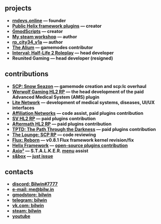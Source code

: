 ## projects
- **[rndevs.online](https://rndevs.online) — founder**
- **[Public Helix framework plugins](https://github.com/Bilwin/helix-plugins) — creator**
- **[GmodScripts](https://github.com/Bilwin/gmod-scripts) — creator**
- **[My steam workshop](https://steamcommunity.com/id/bilwin/myworkshopfiles/) — author**
- **[rp_city34_v1a](https://steamcommunity.com/sharedfiles/filedetails/?id=2549272112) — author**
- **[The Alium](https://steamcommunity.com/groups/thealium) — gamemodes contributor**
- **[Interval: Half-Life 2 Roleplay](https://discord.gg/m4MBYzvMTs) — head developer**
- **Reunited Gaming — head developer (resigned)**

## contributions
- **[SCP: Snow Seazon](https://discord.gg/qe6Brr6y7z) — gamemode creation and scp:lc overhaul**
- **[Werwolf Gaming HL2 RP](https://steamcommunity.com/groups/werwolfgaming) — the head development of the paid Advanced Medical System (AMS) plugin**
- **[Lite Network](http://www.lite-network.de/) — development of medical systems, diseases, UI/UX interfaces**
- **[Affiliation Networks](https://discord.gg/4MP87tVHWg) — code assist, paid plugins contribution**
- **[SV HL2 RP](https://vk.com/sv_servers) — paid plugins contribution**
- **[Aftermath HL2 RP](https://discord.gg/tzrNNa8GJW) — paid plugins contribution**
- **[TPTD: The Path Through the Darkness](https://discord.gg/WAQzTGZamT) — paid plugins contribution**
- **[The Lounge: SCP RP](https://discord.gg/KtJ4Z47) — code reviewing**
- **[Flux: Reborn](https://github.com/renewed-networks/flux-reborn) — v0.8.1 Flux framework kernel revision/fix**
- **[Helix Framework](https://gethelix.co/) — [open-source plugins contribution](https://github.com/Bilwin/helix-plugins)**
- **[Axio²](https://discord.gg/fgaFeThR63) — S.T.A.L.K.E.R. [menu](https://media.discordapp.net/attachments/909664523940663336/909682408067055686/unknown.png?width=1192&height=670) assist**
- **[s&box](https://sbox.facepunch.com/) — [just issue](https://github.com/Facepunch/sbox-issues/issues/601)**

## contacts
- **[discord: Bilwin#7777](https://discord.gg/4MBuAKJGYR)**
- **[e-mail: me@bilw.in](mailto://me@bilw.in)**
- **[gmodstore: bilwin](https://www.gmodstore.com/users/76561198799754743)**
- **[telegram: bilwin](https://t.me/bilwin)**
- **[vk.com: bilwin](https://vk.com/bilwin)**
- **[steam: bilwin](https://steamcommunity.com/id/bilwin/)**
- **[youtube](https://vk.cc/c1fIiK)**
